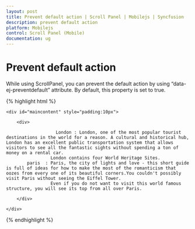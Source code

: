 ```yaml
---
layout: post
title: Prevent default action | Scroll Panel | Mobilejs | Syncfusion
description: prevent default action
platform: Mobilejs
control: Scroll Panel (Mobile)
documentation: ug
---
```


# Prevent default action

 While using ScrollPanel, you can prevent the default action by using “data-ej-preventdefault” attribute.  By default, this property is set to true.

{% highlight html %}

<div data-role="ejmheader" data-ej-title="ScrollPanel"></div>

    <div id="maincontent" style="padding:10px">

        <div>

                       London : London, one of the most popular tourist destinations in the world for a reason. A cultural and historical hub, London has an excellent public transportation system that allows visitors to see all the fantastic sights without spending a ton of money on a rental car.
				     London contains four World Heritage Sites.
            paris  : Paris, the city of lights and love - this short guide is full of ideas for how to make the most of the romanticism that oozes from every one of its beautiful corners.You couldn't possibly visit Paris without seeing the Eiffel Tower.
				     Even if you do not want to visit this world famous structure, you will see its top from all over Paris.

        </div>

    </div>

<div id="sample_scrollpanel" data-role="ejmscrollpanel" data-ej-target="maincontent" data-ej-preventdefault="true" data-ej-enablenativescrolling="false" />

{% endhighlight %}